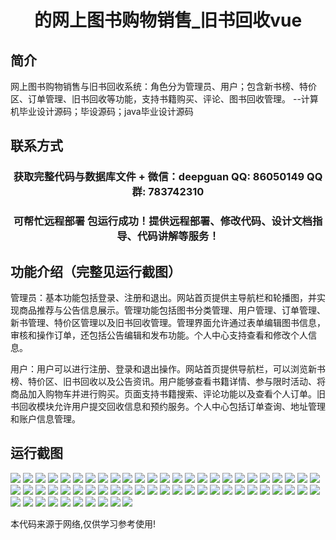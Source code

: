 <p><h1 align="center">的网上图书购物销售_旧书回收vue</h1></p>

## 简介
网上图书购物销售与旧书回收系统：角色分为管理员、用户；包含新书榜、特价区、订单管理、旧书回收等功能，支持书籍购买、评论、图书回收管理。    --计算机毕业设计源码；毕设源码；java毕业设计源码


## 联系方式
<p><h3 align="center">获取完整代码与数据库文件 + 微信：deepguan QQ: 86050149 QQ群: 783742310</h3></p>
<p><h3 align="center">可帮忙远程部署 包运行成功！提供远程部署、修改代码、设计文档指导、代码讲解等服务！</h3></p>

## 功能介绍（完整见运行截图）
管理员：基本功能包括登录、注册和退出。网站首页提供主导航栏和轮播图，并实现商品推荐与公告信息展示。管理功能包括图书分类管理、用户管理、订单管理、新书管理、特价区管理以及旧书回收管理。管理界面允许通过表单编辑图书信息，审核和操作订单，还包括公告编辑和发布功能。个人中心支持查看和修改个人信息。

用户：用户可以进行注册、登录和退出操作。网站首页提供导航栏，可以浏览新书榜、特价区、旧书回收以及公告资讯。用户能够查看书籍详情、参与限时活动、将商品加入购物车并进行购买。页面支持书籍搜索、评论功能以及查看个人订单。旧书回收模块允许用户提交回收信息和预约服务。个人中心包括订单查询、地址管理和账户信息管理。


## 运行截图
![](https://bs-1329754181.cos.ap-shanghai.myqcloud.com/ssm/OnlineBookStoreOldBookRecycling/img/001.jpg)
![](https://bs-1329754181.cos.ap-shanghai.myqcloud.com/ssm/OnlineBookStoreOldBookRecycling/img/002.jpg)
![](https://bs-1329754181.cos.ap-shanghai.myqcloud.com/ssm/OnlineBookStoreOldBookRecycling/img/003.jpg)
![](https://bs-1329754181.cos.ap-shanghai.myqcloud.com/ssm/OnlineBookStoreOldBookRecycling/img/004.jpg)
![](https://bs-1329754181.cos.ap-shanghai.myqcloud.com/ssm/OnlineBookStoreOldBookRecycling/img/005.jpg)
![](https://bs-1329754181.cos.ap-shanghai.myqcloud.com/ssm/OnlineBookStoreOldBookRecycling/img/006.jpg)
![](https://bs-1329754181.cos.ap-shanghai.myqcloud.com/ssm/OnlineBookStoreOldBookRecycling/img/007.jpg)
![](https://bs-1329754181.cos.ap-shanghai.myqcloud.com/ssm/OnlineBookStoreOldBookRecycling/img/008.jpg)
![](https://bs-1329754181.cos.ap-shanghai.myqcloud.com/ssm/OnlineBookStoreOldBookRecycling/img/009.jpg)
![](https://bs-1329754181.cos.ap-shanghai.myqcloud.com/ssm/OnlineBookStoreOldBookRecycling/img/010.jpg)
![](https://bs-1329754181.cos.ap-shanghai.myqcloud.com/ssm/OnlineBookStoreOldBookRecycling/img/011.jpg)
![](https://bs-1329754181.cos.ap-shanghai.myqcloud.com/ssm/OnlineBookStoreOldBookRecycling/img/012.jpg)
![](https://bs-1329754181.cos.ap-shanghai.myqcloud.com/ssm/OnlineBookStoreOldBookRecycling/img/013.jpg)
![](https://bs-1329754181.cos.ap-shanghai.myqcloud.com/ssm/OnlineBookStoreOldBookRecycling/img/014.jpg)
![](https://bs-1329754181.cos.ap-shanghai.myqcloud.com/ssm/OnlineBookStoreOldBookRecycling/img/015.jpg)
![](https://bs-1329754181.cos.ap-shanghai.myqcloud.com/ssm/OnlineBookStoreOldBookRecycling/img/016.jpg)
![](https://bs-1329754181.cos.ap-shanghai.myqcloud.com/ssm/OnlineBookStoreOldBookRecycling/img/017.jpg)
![](https://bs-1329754181.cos.ap-shanghai.myqcloud.com/ssm/OnlineBookStoreOldBookRecycling/img/018.jpg)
![](https://bs-1329754181.cos.ap-shanghai.myqcloud.com/ssm/OnlineBookStoreOldBookRecycling/img/019.jpg)
![](https://bs-1329754181.cos.ap-shanghai.myqcloud.com/ssm/OnlineBookStoreOldBookRecycling/img/020.jpg)
![](https://bs-1329754181.cos.ap-shanghai.myqcloud.com/ssm/OnlineBookStoreOldBookRecycling/img/021.jpg)
![](https://bs-1329754181.cos.ap-shanghai.myqcloud.com/ssm/OnlineBookStoreOldBookRecycling/img/022.jpg)
![](https://bs-1329754181.cos.ap-shanghai.myqcloud.com/ssm/OnlineBookStoreOldBookRecycling/img/023.jpg)
![](https://bs-1329754181.cos.ap-shanghai.myqcloud.com/ssm/OnlineBookStoreOldBookRecycling/img/024.jpg)
![](https://bs-1329754181.cos.ap-shanghai.myqcloud.com/ssm/OnlineBookStoreOldBookRecycling/img/025.jpg)
![](https://bs-1329754181.cos.ap-shanghai.myqcloud.com/ssm/OnlineBookStoreOldBookRecycling/img/026.jpg)
![](https://bs-1329754181.cos.ap-shanghai.myqcloud.com/ssm/OnlineBookStoreOldBookRecycling/img/027.jpg)
![](https://bs-1329754181.cos.ap-shanghai.myqcloud.com/ssm/OnlineBookStoreOldBookRecycling/img/028.jpg)
![](https://bs-1329754181.cos.ap-shanghai.myqcloud.com/ssm/OnlineBookStoreOldBookRecycling/img/029.jpg)
![](https://bs-1329754181.cos.ap-shanghai.myqcloud.com/ssm/OnlineBookStoreOldBookRecycling/img/030.jpg)
![](https://bs-1329754181.cos.ap-shanghai.myqcloud.com/ssm/OnlineBookStoreOldBookRecycling/img/031.jpg)
![](https://bs-1329754181.cos.ap-shanghai.myqcloud.com/ssm/OnlineBookStoreOldBookRecycling/img/032.jpg)
![](https://bs-1329754181.cos.ap-shanghai.myqcloud.com/ssm/OnlineBookStoreOldBookRecycling/img/033.jpg)
![](https://bs-1329754181.cos.ap-shanghai.myqcloud.com/ssm/OnlineBookStoreOldBookRecycling/img/034.jpg)
![](https://bs-1329754181.cos.ap-shanghai.myqcloud.com/ssm/OnlineBookStoreOldBookRecycling/img/035.jpg)
![](https://bs-1329754181.cos.ap-shanghai.myqcloud.com/ssm/OnlineBookStoreOldBookRecycling/img/036.jpg)
![](https://bs-1329754181.cos.ap-shanghai.myqcloud.com/ssm/OnlineBookStoreOldBookRecycling/img/037.jpg)
![](https://bs-1329754181.cos.ap-shanghai.myqcloud.com/ssm/OnlineBookStoreOldBookRecycling/img/038.jpg)
![](https://bs-1329754181.cos.ap-shanghai.myqcloud.com/ssm/OnlineBookStoreOldBookRecycling/img/039.jpg)
![](https://bs-1329754181.cos.ap-shanghai.myqcloud.com/ssm/OnlineBookStoreOldBookRecycling/img/040.jpg)
![](https://bs-1329754181.cos.ap-shanghai.myqcloud.com/ssm/OnlineBookStoreOldBookRecycling/img/041.jpg)
![](https://bs-1329754181.cos.ap-shanghai.myqcloud.com/ssm/OnlineBookStoreOldBookRecycling/img/042.jpg)
![](https://bs-1329754181.cos.ap-shanghai.myqcloud.com/ssm/OnlineBookStoreOldBookRecycling/img/043.jpg)
![](https://bs-1329754181.cos.ap-shanghai.myqcloud.com/ssm/OnlineBookStoreOldBookRecycling/img/044.jpg)
![](https://bs-1329754181.cos.ap-shanghai.myqcloud.com/ssm/OnlineBookStoreOldBookRecycling/img/045.jpg)
![](https://bs-1329754181.cos.ap-shanghai.myqcloud.com/ssm/OnlineBookStoreOldBookRecycling/img/046.jpg)
![](https://bs-1329754181.cos.ap-shanghai.myqcloud.com/ssm/OnlineBookStoreOldBookRecycling/img/047.jpg)
![](https://bs-1329754181.cos.ap-shanghai.myqcloud.com/ssm/OnlineBookStoreOldBookRecycling/img/048.jpg)
![](https://bs-1329754181.cos.ap-shanghai.myqcloud.com/ssm/OnlineBookStoreOldBookRecycling/img/049.jpg)
![](https://bs-1329754181.cos.ap-shanghai.myqcloud.com/ssm/OnlineBookStoreOldBookRecycling/img/050.jpg)
![](https://bs-1329754181.cos.ap-shanghai.myqcloud.com/ssm/OnlineBookStoreOldBookRecycling/img/051.jpg)
![](https://bs-1329754181.cos.ap-shanghai.myqcloud.com/ssm/OnlineBookStoreOldBookRecycling/img/052.jpg)
![](https://bs-1329754181.cos.ap-shanghai.myqcloud.com/ssm/OnlineBookStoreOldBookRecycling/img/053.jpg)
![](https://bs-1329754181.cos.ap-shanghai.myqcloud.com/ssm/OnlineBookStoreOldBookRecycling/img/054.jpg)
![](https://bs-1329754181.cos.ap-shanghai.myqcloud.com/ssm/OnlineBookStoreOldBookRecycling/img/055.jpg)
![](https://bs-1329754181.cos.ap-shanghai.myqcloud.com/ssm/OnlineBookStoreOldBookRecycling/img/056.jpg)
![](https://bs-1329754181.cos.ap-shanghai.myqcloud.com/ssm/OnlineBookStoreOldBookRecycling/img/057.jpg)
![](https://bs-1329754181.cos.ap-shanghai.myqcloud.com/ssm/OnlineBookStoreOldBookRecycling/img/058.jpg)
![](https://bs-1329754181.cos.ap-shanghai.myqcloud.com/ssm/OnlineBookStoreOldBookRecycling/img/059.jpg)
![](https://bs-1329754181.cos.ap-shanghai.myqcloud.com/ssm/OnlineBookStoreOldBookRecycling/img/060.jpg)

<p>本代码来源于网络,仅供学习参考使用!</p>
